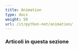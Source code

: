 ```yaml
---
title: Animation
type: docs
weight: 50
url: /it/python-net/animation/
---
```

###  **Articoli in questa sezione**

